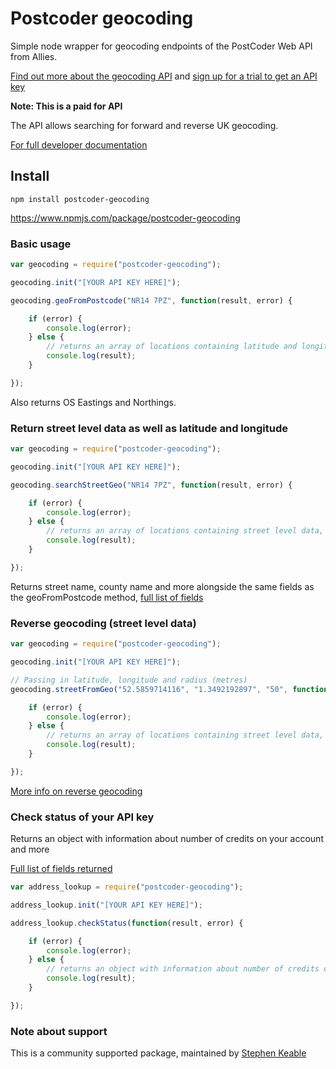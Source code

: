 # Postcoder geocoding

Simple node wrapper for geocoding endpoints of the PostCoder Web API from Allies.

[Find out more about the geocoding API](https://www.alliescomputing.com/postcoder/geocoding) and [sign up for a trial to get an API key](https://www.alliescomputing.com/postcoder/sign-up)

**Note: This is a paid for API**

The API allows searching for forward and reverse UK geocoding.

[For full developer documentation](https://developers.alliescomputing.com)

## Install

`npm install postcoder-geocoding`

https://www.npmjs.com/package/postcoder-geocoding

### Basic usage

```javascript
var geocoding = require("postcoder-geocoding");

geocoding.init("[YOUR API KEY HERE]");

geocoding.geoFromPostcode("NR14 7PZ", function(result, error) {

    if (error) {
        console.log(error);
    } else {
        // returns an array of locations containing latitude and longitude
        console.log(result);
    }

});
```

Also returns OS Eastings and Northings.

### Return street level data as well as latitude and longitude

```javascript
var geocoding = require("postcoder-geocoding");

geocoding.init("[YOUR API KEY HERE]");

geocoding.searchStreetGeo("NR14 7PZ", function(result, error) {

    if (error) {
        console.log(error);
    } else {
        // returns an array of locations containing street level data, latitude and longitude
        console.log(result);
    }

});
```

Returns street name, county name and more alongside the same fields as the geoFromPostcode method, [full list of fields](https://developers.alliescomputing.com/postcoder-web-api/address-lookup/street)

### Reverse geocoding (street level data)

```javascript
var geocoding = require("postcoder-geocoding");

geocoding.init("[YOUR API KEY HERE]");

// Passing in latitude, longitude and radius (metres)
geocoding.streetFromGeo("52.5859714116", "1.3492192897", "50", function(result, error) {

    if (error) {
        console.log(error);
    } else {
        // returns an array of locations containing street level data, latitude and longitude
        console.log(result);
    }

});
```
[More info on reverse geocoding](https://developers.alliescomputing.com/postcoder-web-api/geocoding/reverse)

### Check status of your API key

Returns an object with information about number of credits on your account and more

[Full list of fields returned](https://developers.alliescomputing.com/postcoder-web-api/error-handling)

```javascript
var address_lookup = require("postcoder-geocoding");

address_lookup.init("[YOUR API KEY HERE]");

address_lookup.checkStatus(function(result, error) {

    if (error) {
        console.log(error);
    } else {
        // returns an object with information about number of credits on your account and more
        console.log(result);
    }

});
```

### Note about support

This is a community supported package, maintained by [Stephen Keable](https://github.com/stephenkeable)

